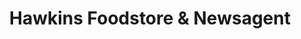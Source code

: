 ---
title: "Hawkins Foodstore & Newsagent"
url: /gort/hawkins-foodstore-und-newsagent/
shop: Lebensmittel
---